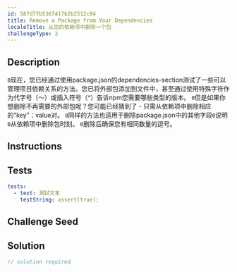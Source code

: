 ```yaml
---
id: 587d7fb5367417b2b2512c04
title: Remove a Package from Your Dependencies
localeTitle: 从您的依赖项中删除一个包
challengeType: 2
---
```


## Description
<section id='description'> <code>0</code>现在，您已经通过使用package.json的dependencies-section测试了一些可以管理项目依赖关系的方法。您已将外部包添加到文件中，甚至通过使用特殊字符作为代字号（〜）或插入符号（^）告诉npm您需要哪些类型的版本。 <code>0</code>但是如果你想删除不再需要的外部包呢？您可能已经猜到了 - 只需从依赖项中删除相应的“key”：value对。 <code>0</code>同样的方法也适用于删除package.json中的其他字段<code>0</code>说明<code>0</code>从依赖项中删除包时刻。 <code>0</code>删除后确保您有相同数量的逗号。 
</section>

## Instructions
<section id='instructions'> 

</section>

## Tests
<section id='tests'>

```yml
tests:
  - text: 測試文本
    testString: assert(true);

```

</section>

## Challenge Seed
<section id='challengeSeed'>

</section>

## Solution
<section id='solution'>

```js
// solution required
```
</section>
